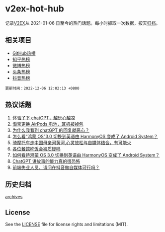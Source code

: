 # v2ex-hot-hub

 记录[V2EX](https://www.v2ex.com/)从 2021-01-06 日至今的热门话题。每小时抓取一次数据，按天[归档](archives)。
 
 ## 相关项目

- [GitHub热榜](https://github.com/lonnyzhang423/github-hot-hub)
- [知乎热榜](https://github.com/lonnyzhang423/zhihu-hot-hub)
- [微博热榜](https://github.com/lonnyzhang423/weibo-hot-hub)
- [头条热榜](https://github.com/lonnyzhang423/toutiao-hot-hub)
- [抖音热榜](https://github.com/lonnyzhang423/douyin-hot-hub)


 `更新时间：2022-12-06 12:02:13 +0800`

## 热议话题

1. [体验了下 chatGPT，越玩心越凉](https://www.v2ex.com/t/900396)
1. [淘宝更换 AirPods 电池，耳机被掉包](https://www.v2ex.com/t/900178)
1. [为什么我看到 chatGPT 的回复就恶心？](https://www.v2ex.com/t/900177)
1. [怎么看“鸿蒙 OS”3.0 切换到英语由 HarmonyOS 变成了 Android System？](https://www.v2ex.com/t/900312)
1. [骑摩托车走中国母亲河黄河,心灵放松与自媒体结合，有可能火](https://www.v2ex.com/t/900388)
1. [各位餐馆吃饭会被质疑吗](https://www.v2ex.com/t/900197)
1. [如何看待鸿蒙 OS 3.0 切换到英语由 HarmonyOS 变成了 Android System？](https://www.v2ex.com/t/900189)
1. [ChatGPT 讲故事的能力真的很恐怖](https://www.v2ex.com/t/900264)
1. [前端失业人员，请问在抖音做自媒体可行吗？](https://www.v2ex.com/t/900270)

## 历史归档

[archives](archives)

## License

See the [LICENSE](LICENSE) file for license rights and limitations (MIT).
